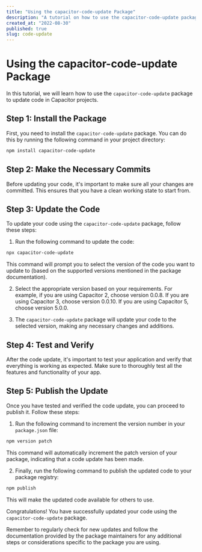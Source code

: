 ```yaml
---
title: "Using the capacitor-code-update Package"
description: "A tutorial on how to use the capacitor-code-update package for updating code in Capacitor projects."
created_at: "2022-08-30"
published: true
slug: code-update
---
```


# Using the capacitor-code-update Package

In this tutorial, we will learn how to use the `capacitor-code-update` package to update code in Capacitor projects.

## Step 1: Install the Package

First, you need to install the `capacitor-code-update` package. You can do this by running the following command in your project directory:

```bash
npm install capacitor-code-update
```

## Step 2: Make the Necessary Commits

Before updating your code, it's important to make sure all your changes are committed. This ensures that you have a clean working state to start from.

## Step 3: Update the Code

To update your code using the `capacitor-code-update` package, follow these steps:

1. Run the following command to update the code:
```bash
npx capacitor-code-update
```
This command will prompt you to select the version of the code you want to update to (based on the supported versions mentioned in the package documentation).

2. Select the appropriate version based on your requirements. For example, if you are using Capacitor 2, choose version 0.0.8. If you are using Capacitor 3, choose version 0.0.10. If you are using Capacitor 5, choose version 5.0.0.

3. The `capacitor-code-update` package will update your code to the selected version, making any necessary changes and additions.

## Step 4: Test and Verify

After the code update, it's important to test your application and verify that everything is working as expected. Make sure to thoroughly test all the features and functionality of your app.

## Step 5: Publish the Update

Once you have tested and verified the code update, you can proceed to publish it. Follow these steps:

1. Run the following command to increment the version number in your `package.json` file:
```bash
npm version patch
```
This command will automatically increment the patch version of your package, indicating that a code update has been made.

2. Finally, run the following command to publish the updated code to your package registry:
```bash
npm publish
```
This will make the updated code available for others to use.

Congratulations! You have successfully updated your code using the `capacitor-code-update` package.

Remember to regularly check for new updates and follow the documentation provided by the package maintainers for any additional steps or considerations specific to the package you are using.
